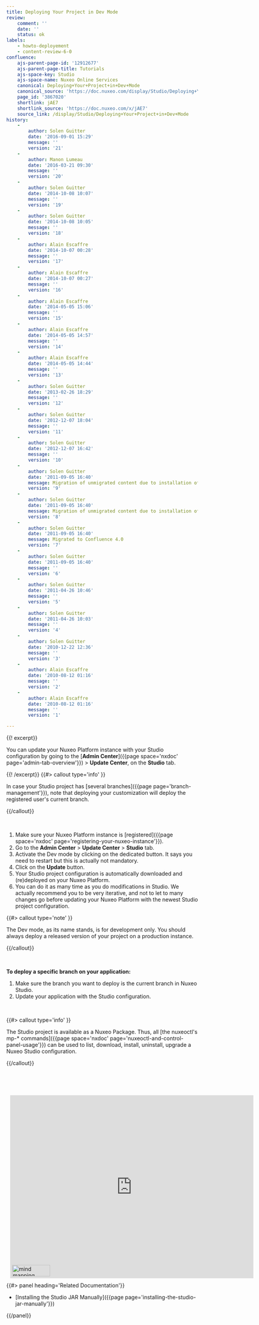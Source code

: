 ```yaml
---
title: Deploying Your Project in Dev Mode
review:
    comment: ''
    date: ''
    status: ok
labels:
    - howto-deployement
    - content-review-6-0
confluence:
    ajs-parent-page-id: '12912677'
    ajs-parent-page-title: Tutorials
    ajs-space-key: Studio
    ajs-space-name: Nuxeo Online Services
    canonical: Deploying+Your+Project+in+Dev+Mode
    canonical_source: 'https://doc.nuxeo.com/display/Studio/Deploying+Your+Project+in+Dev+Mode'
    page_id: '3867020'
    shortlink: jAE7
    shortlink_source: 'https://doc.nuxeo.com/x/jAE7'
    source_link: /display/Studio/Deploying+Your+Project+in+Dev+Mode
history:
    - 
        author: Solen Guitter
        date: '2016-09-01 15:29'
        message: ''
        version: '21'
    - 
        author: Manon Lumeau
        date: '2016-03-21 09:30'
        message: ''
        version: '20'
    - 
        author: Solen Guitter
        date: '2014-10-08 10:07'
        message: ''
        version: '19'
    - 
        author: Solen Guitter
        date: '2014-10-08 10:05'
        message: ''
        version: '18'
    - 
        author: Alain Escaffre
        date: '2014-10-07 00:28'
        message: ''
        version: '17'
    - 
        author: Alain Escaffre
        date: '2014-10-07 00:27'
        message: ''
        version: '16'
    - 
        author: Alain Escaffre
        date: '2014-05-05 15:06'
        message: ''
        version: '15'
    - 
        author: Alain Escaffre
        date: '2014-05-05 14:57'
        message: ''
        version: '14'
    - 
        author: Alain Escaffre
        date: '2014-05-05 14:44'
        message: ''
        version: '13'
    - 
        author: Solen Guitter
        date: '2013-02-26 18:29'
        message: ''
        version: '12'
    - 
        author: Solen Guitter
        date: '2012-12-07 18:04'
        message: ''
        version: '11'
    - 
        author: Solen Guitter
        date: '2012-12-07 16:42'
        message: ''
        version: '10'
    - 
        author: Solen Guitter
        date: '2011-09-05 16:40'
        message: Migration of unmigrated content due to installation of a new plugin
        version: '9'
    - 
        author: Solen Guitter
        date: '2011-09-05 16:40'
        message: Migration of unmigrated content due to installation of a new plugin
        version: '8'
    - 
        author: Solen Guitter
        date: '2011-09-05 16:40'
        message: Migrated to Confluence 4.0
        version: '7'
    - 
        author: Solen Guitter
        date: '2011-09-05 16:40'
        message: ''
        version: '6'
    - 
        author: Solen Guitter
        date: '2011-04-26 10:46'
        message: ''
        version: '5'
    - 
        author: Solen Guitter
        date: '2011-04-26 10:03'
        message: ''
        version: '4'
    - 
        author: Solen Guitter
        date: '2010-12-22 12:36'
        message: ''
        version: '3'
    - 
        author: Alain Escaffre
        date: '2010-08-12 01:16'
        message: ''
        version: '2'
    - 
        author: Alain Escaffre
        date: '2010-08-12 01:16'
        message: ''
        version: '1'

---
```

{{! excerpt}}

You can update your Nuxeo Platform instance with your Studio configuration by going to the&nbsp;[**Admin Center**]({{page space='nxdoc' page='admin-tab-overview'}})&nbsp;> **Update Center**, on the **Studio** tab.

{{! /excerpt}} {{#> callout type='info' }}

In case your Studio project has&nbsp;[several branches]({{page page='branch-management'}}), note that deploying your customization will deploy the registered user's current branch.

{{/callout}}

&nbsp;

1.  Make sure your Nuxeo Platform instance is [registered]({{page space='nxdoc' page='registering-your-nuxeo-instance'}}).
2.  Go to the **Admin Center** > **Update Center** > **Studio** tab.
3.  Activate the Dev mode by clicking on the dedicated button.
    It says you need to restart but this is actually not mandatory.
4.  Click on the **Update** button.
5.  Your Studio project configuration is automatically downloaded and (re)deployed on your Nuxeo Platform.
6.  You can do it as many time as you do modifications in Studio. We actually recommend you to be very iterative, and not to let to many changes go before updating your Nuxeo Platform with the newest Studio project configuration.

{{#> callout type='note' }}

The Dev mode, as its name stands, is for development only. You should always deploy a released version of your project on a production instance.

{{/callout}}

&nbsp;

**To deploy a specific branch on your application:**

1.  Make sure the branch you want to deploy is the current branch in Nuxeo Studio.
2.  Update your application with the Studio configuration.

&nbsp;

{{#> callout type='info' }}

The Studio project is available as a Nuxeo Package. Thus, all [the nuxeoctl's mp-* commands]({{page space='nxdoc' page='nuxeoctl-and-control-panel-usage'}}) can be used to list, download, install, uninstall, upgrade a Nuxeo Studio configuration.

{{/callout}}

&nbsp;

&nbsp;

<div style="width: 640px; height: 480px; margin: 10px; position: relative;"><iframe allowfullscreen frameborder="0" style="width:640px; height:480px" src="https://www.lucidchart.com/documents/embeddedchart/eb497f4a-ac4a-46f5-879a-376372ffc333"></iframe><a href="https://www.lucidchart.com/pages/examples/mind_mapping_software" style="margin: 0; padding: 0; border: none; display: inline-block; position: absolute; bottom: 5px; left: 5px;"><img alt="mind mapping software"title="Lucidchart online diagrams"style="width: 100px; height: 30px; margin: 0; padding: 0; border-image: none; border: none; display: block"src="https://www.lucidchart.com/img/diagrams-lucidchart.png"/></a></div><div class="row" data-equalizer data-equalize-on="medium"><div class="column medium-6">{{#> panel heading='Related Documentation'}}

*   [Installing the Studio JAR Manually]({{page page='installing-the-studio-jar-manually'}})

{{/panel}}</div><div class="column medium-6">

&nbsp;

</div></div>